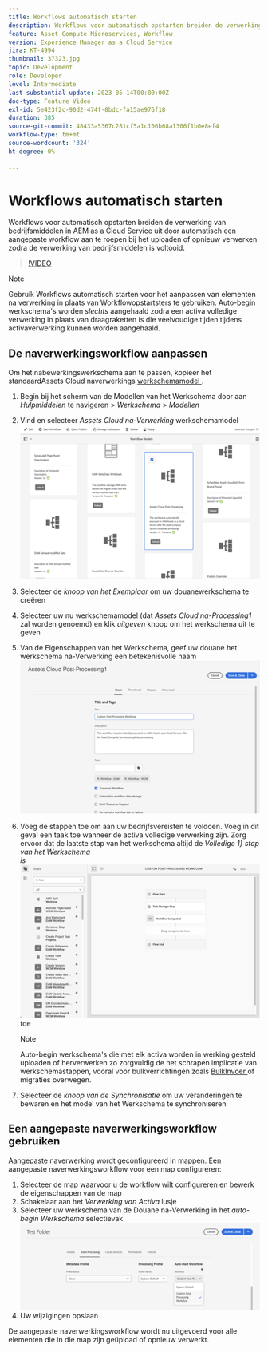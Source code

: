```yaml
---
title: Workflows automatisch starten
description: Workflows voor automatisch opstarten breiden de verwerking van bedrijfsmiddelen uit door automatisch een aangepaste workflow aan te roepen bij het uploaden of opnieuw verwerken.
feature: Asset Compute Microservices, Workflow
version: Experience Manager as a Cloud Service
jira: KT-4994
thumbnail: 37323.jpg
topic: Development
role: Developer
level: Intermediate
last-substantial-update: 2023-05-14T00:00:00Z
doc-type: Feature Video
exl-id: 5e423f2c-90d2-474f-8bdc-fa15ae976f18
duration: 385
source-git-commit: 48433a5367c281cf5a1c106b08a1306f1b0e8ef4
workflow-type: tm+mt
source-wordcount: '324'
ht-degree: 0%

---
```


# Workflows automatisch starten

Workflows voor automatisch opstarten breiden de verwerking van bedrijfsmiddelen in AEM as a Cloud Service uit door automatisch een aangepaste workflow aan te roepen bij het uploaden of opnieuw verwerken zodra de verwerking van bedrijfsmiddelen is voltooid.

>[!VIDEO](https://video.tv.adobe.com/v/37323?quality=12&learn=on)

>[!NOTE]
>
>Gebruik Workflows automatisch starten voor het aanpassen van elementen na verwerking in plaats van Workflowopstartsters te gebruiken. Auto-begin werkschema&#39;s worden _slechts_ aangehaald zodra een activa volledige verwerking in plaats van draagraketten is die veelvoudige tijden tijdens activaverwerking kunnen worden aangehaald.

## De naverwerkingsworkflow aanpassen

Om het nabewerkingswerkschema aan te passen, kopieer het standaardAssets Cloud naverwerkings [ werkschemamodel ](../../foundation/workflow/use-the-workflow-editor.md).

1. Begin bij het scherm van de Modellen van het Werkschema door aan _Hulpmiddelen_ te navigeren > _Werkschema_ > _Modellen_
2. Vind en selecteer _Assets Cloud na-Verwerking_ werkschemamodel <br/>
   ![ selecteer het model van het Werkschema van de naverwerking van de Wolk van Assets ](assets/auto-start-workflow-select-workflow.png)
3. Selecteer de _knoop van het Exemplaar_ om uw douanewerkschema te creëren
4. Selecteer uw nu werkschemamodel (dat _Assets Cloud na-Processing1_ zal worden genoemd) en klik _uitgeven_ knoop om het werkschema uit te geven
5. Van de Eigenschappen van het Werkschema, geef uw douane het werkschema na-Verwerking een betekenisvolle naam <br/>
   ![ Veranderend de Naam ](assets/auto-start-workflow-change-name.png)
6. Voeg de stappen toe om aan uw bedrijfsvereisten te voldoen. Voeg in dit geval een taak toe wanneer de activa volledige verwerking zijn. Zorg ervoor dat de laatste stap van het werkschema altijd de _Volledige 1} stap van het Werkschema <br/> is_
   ![ voegt de Stappen van het Werkschema ](assets/auto-start-workflow-customize-steps.png) toe

   >[!NOTE]
   >
   >Auto-begin werkschema&#39;s die met elk activa worden in werking gesteld uploaden of herverwerken zo zorgvuldig de het schrapen implicatie van werkschemastappen, vooral voor bulkverrichtingen zoals [ BulkInvoer ](../../cloud-service/migration/bulk-import.md) of migraties overwegen.

7. Selecteer de _knoop van de Synchronisatie_ om uw veranderingen te bewaren en het model van het Werkschema te synchroniseren

## Een aangepaste naverwerkingsworkflow gebruiken

Aangepaste naverwerking wordt geconfigureerd in mappen. Een aangepaste naverwerkingsworkflow voor een map configureren:

1. Selecteer de map waarvoor u de workflow wilt configureren en bewerk de eigenschappen van de map
2. Schakelaar aan het _Verwerking van Activa_ lusje
3. Selecteer uw werkschema van de Douane na-Verwerking in het _auto-begin Werkschema_ selectievak <br/>
   ![ plaats het naverwerken Werkschema ](assets/auto-start-workflow-set-workflow.png)
4. Uw wijzigingen opslaan

De aangepaste naverwerkingsworkflow wordt nu uitgevoerd voor alle elementen die in die map zijn geüpload of opnieuw verwerkt.
